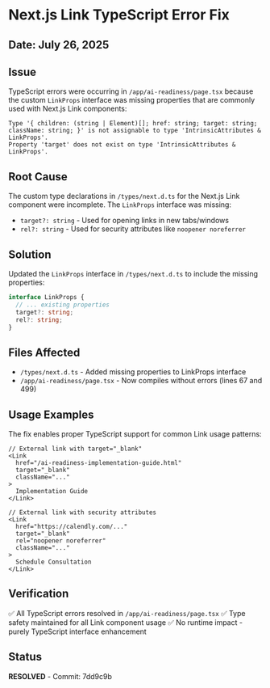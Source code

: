 # Next.js Link TypeScript Error Fix

## Date: July 26, 2025

## Issue
TypeScript errors were occurring in `/app/ai-readiness/page.tsx` because the custom `LinkProps` interface was missing properties that are commonly used with Next.js Link components:

```
Type '{ children: (string | Element)[]; href: string; target: string; className: string; }' is not assignable to type 'IntrinsicAttributes & LinkProps'.
Property 'target' does not exist on type 'IntrinsicAttributes & LinkProps'.
```

## Root Cause
The custom type declarations in `/types/next.d.ts` for the Next.js Link component were incomplete. The `LinkProps` interface was missing:
- `target?: string` - Used for opening links in new tabs/windows
- `rel?: string` - Used for security attributes like `noopener noreferrer`

## Solution
Updated the `LinkProps` interface in `/types/next.d.ts` to include the missing properties:

```typescript
interface LinkProps {
  // ... existing properties
  target?: string;
  rel?: string;
}
```

## Files Affected
- `/types/next.d.ts` - Added missing properties to LinkProps interface
- `/app/ai-readiness/page.tsx` - Now compiles without errors (lines 67 and 499)

## Usage Examples
The fix enables proper TypeScript support for common Link usage patterns:

```tsx
// External link with target="_blank"
<Link 
  href="/ai-readiness-implementation-guide.html" 
  target="_blank"
  className="..."
>
  Implementation Guide
</Link>

// External link with security attributes
<Link 
  href="https://calendly.com/..." 
  target="_blank"
  rel="noopener noreferrer"
  className="..."
>
  Schedule Consultation
</Link>
```

## Verification
✅ All TypeScript errors resolved in `/app/ai-readiness/page.tsx`
✅ Type safety maintained for all Link component usage
✅ No runtime impact - purely TypeScript interface enhancement

## Status
**RESOLVED** - Commit: 7dd9c9b
